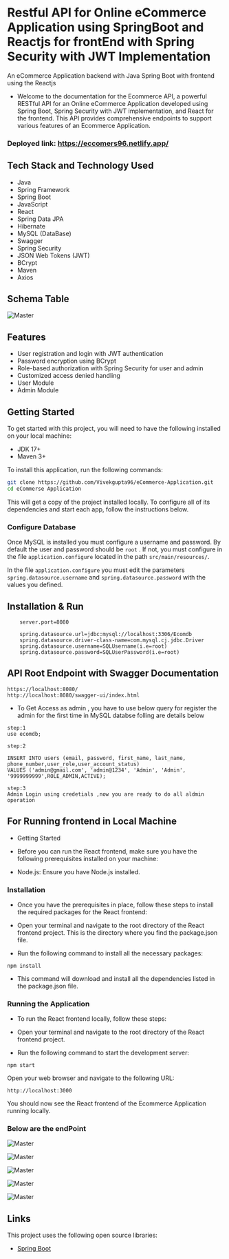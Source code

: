 # Restful API for Online eCommerce Application using SpringBoot and Reactjs for frontEnd with Spring Security with JWT Implementation 

An eCommerce Application backend with Java Spring Boot with frontend using the Reactjs


* Welcome to the documentation for the Ecommerce API, a powerful RESTful API for an Online eCommerce Application developed using Spring Boot, Spring Security with JWT implementation, and React for the frontend. This API provides comprehensive endpoints to support various features of an Ecommerce Application.

### Deployed link:    https://eccomers96.netlify.app/


## Tech Stack and Technology Used

* Java
* Spring Framework
* Spring Boot
* JavaScript
* React
* Spring Data JPA
* Hibernate
* MySQL (DataBase)
* Swagger
* Spring Security
* JSON Web Tokens (JWT)
* BCrypt
* Maven
* Axios
  

  
## Schema Table 
![Master](https://github.com/Vivekgupta96/eCommerce-Application/blob/main/ER_diagram.png)


## Features
* User registration and login with JWT  authentication
* Password encryption using BCrypt
* Role-based authorization with Spring Security for user and admin
* Customized access denied handling
* User Module
* Admin Module

## Getting Started
To get started with this project, you will need to have the following installed on your local machine:

* JDK 17+
* Maven 3+

To install this application, run the following commands:

```bash
git clone https://github.com/Vivekgupta96/eCommerce-Application.git 
cd eCommerse Application
```

This will get a copy of the project installed locally. To configure all of its dependencies and start each app, follow the instructions below.

### Configure Database

Once MySQL is installed you must configure a username and password. By default the user and password should be `root` . If not, you must configure in the file `application.configure` located in the path `src/main/resources/`.

In the file `application.configure` you must edit the parameters `spring.datasource.username` and `spring.datasource.password` with the values you defined.

## Installation & Run

```
    server.port=8080

    spring.datasource.url=jdbc:mysql://localhost:3306/Ecomdb
    spring.datasource.driver-class-name=com.mysql.cj.jdbc.Driver
    spring.datasource.username=SQLUsername(i.e=root)
    spring.datasource.password=SQLUserPassword(i.e=root)

```

## API Root Endpoint with Swagger Documentation

```
https://localhost:8080/
http://localhost:8080/swagger-ui/index.html
```


* To Get Access as admin , you have to use below query for register the admin for the first time in MySQL databse folling are details below

```
step:1 
use ecomdb;

step:2

INSERT INTO users (email, password, first_name, last_name, phone_number,user_role,user_account_status)
VALUES ('admin@gmail.com', 'admin@1234', 'Admin', 'Admin', '9999999999',ROLE_ADMIN,ACTIVE);

step:3
Admin Login using credetials ,now you are ready to do all aldmin operation

```
## For Running frontend in Local Machine
* Getting Started

- Before you can run the React frontend, make sure you have the following prerequisites installed on your machine:

- Node.js: Ensure you have Node.js installed. 


### Installation
- Once you have the prerequisites in place, follow these steps to install the required packages for the React frontend:

- Open your terminal and navigate to the root directory of the React frontend project. This is the directory where you find the package.json file.

- Run the following command to install all the necessary packages:

```
npm install
```
- This command will download and install all the dependencies listed in the package.json file.

###  Running the Application
- To run the React frontend locally, follow these steps:

- Open your terminal and navigate to the root directory of the React frontend project.

- Run the following command to start the development server:

```
npm start
```

Open your web browser and navigate to the following URL:

```
http://localhost:3000
```

You should now see the React frontend of the Ecommerce Application running locally.


### Below are the endPoint

![Master](https://github.com/Vivekgupta96/eCommerce-Application/blob/main/end-point-shot/Screenshot%20(759).png)

![Master](https://github.com/Vivekgupta96/eCommerce-Application/blob/main/end-point-shot/Screenshot%20(755).png)

![Master](https://github.com/Vivekgupta96/eCommerce-Application/blob/main/end-point-shot/Screenshot%20(756).png)

![Master](https://github.com/Vivekgupta96/eCommerce-Application/blob/main/end-point-shot/Screenshot%20(757).png)

![Master](https://github.com/Vivekgupta96/eCommerce-Application/blob/main/end-point-shot/Screenshot%20(758).png)

## Links

This project uses the following open source libraries:

- [Spring Boot](https://spring.io/projects/spring-boot)


